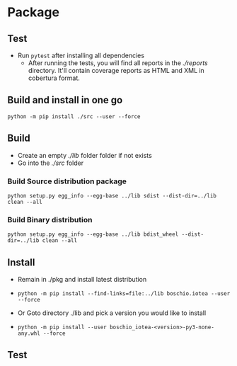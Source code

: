 <!---
  Copyright (c) 2021 Bosch.IO GmbH

  This Source Code Form is subject to the terms of the Mozilla Public
  License, v. 2.0. If a copy of the MPL was not distributed with this
  file, You can obtain one at https://mozilla.org/MPL/2.0/.

  SPDX-License-Identifier: MPL-2.0
-->

# Package

## Test

- Run `pytest` after installing all dependencies
  - After running the tests, you will find all reports in the _./reports_ directory. It'll contain coverage reports as HTML and XML in cobertura format.

## Build and install in one go

`python -m pip install ./src --user --force`

## Build

- Create an empty _./lib_ folder folder if not exists
- Go into the _./src_ folder

### Build Source distribution package

`python setup.py egg_info --egg-base ../lib sdist --dist-dir=../lib clean --all`

### Build Binary distribution

`python setup.py egg_info --egg-base ../lib bdist_wheel --dist-dir=../lib clean --all`

## Install

- Remain in ./pkg and install latest distribution
- `python -m pip install --find-links=file:../lib boschio.iotea --user --force`

- Or Goto directory ./lib and pick a version you would like to install<br>
- `python -m pip install --user boschio_iotea-<version>-py3-none-any.whl --force`

## Test

